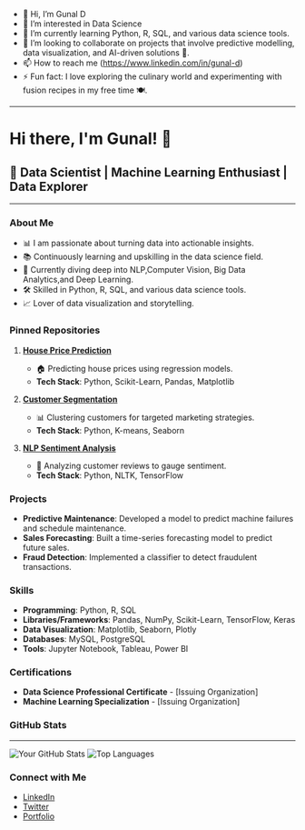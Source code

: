 - 👋 Hi, I’m Gunal D
- 👀 I’m interested in Data Science
- 🌱 I’m currently learning Python, R, SQL, and various data science tools.
- 💞️ I’m looking to collaborate on projects that involve predictive modelling, data visualization, and AI-driven solutions 💼.
- 📫 How to reach me (https://www.linkedin.com/in/gunal-d)
- ⚡ Fun fact: I love exploring the culinary world and experimenting with fusion recipes in my free time 🍽️.

----------------------------------------------------------------------------------------------------

# Hi there, I'm Gunal! 👋

## 🌟 Data Scientist | Machine Learning Enthusiast | Data Explorer

----------------------------------------------------------------------------------------------------

### About Me
- 📊 I am passionate about turning data into actionable insights.
- 📚 Continuously learning and upskilling in the data science field.
- 🌱 Currently diving deep into NLP,Computer Vision, Big Data Analytics,and Deep Learning.
- 🛠️ Skilled in Python, R, SQL, and various data science tools.
- 📈 Lover of data visualization and storytelling.

### Pinned Repositories
1. **[House Price Prediction](https://github.com/yourusername/HousePricePrediction)**
   - 🏠 Predicting house prices using regression models.
   - **Tech Stack**: Python, Scikit-Learn, Pandas, Matplotlib

2. **[Customer Segmentation](https://github.com/yourusername/CustomerSegmentation)**
   - 📊 Clustering customers for targeted marketing strategies.
   - **Tech Stack**: Python, K-means, Seaborn

3. **[NLP Sentiment Analysis](https://github.com/yourusername/NLPSentimentAnalysis)**
   - 💬 Analyzing customer reviews to gauge sentiment.
   - **Tech Stack**: Python, NLTK, TensorFlow

### Projects
- **Predictive Maintenance**: Developed a model to predict machine failures and schedule maintenance.
- **Sales Forecasting**: Built a time-series forecasting model to predict future sales.
- **Fraud Detection**: Implemented a classifier to detect fraudulent transactions.

### Skills
- **Programming**: Python, R, SQL
- **Libraries/Frameworks**: Pandas, NumPy, Scikit-Learn, TensorFlow, Keras
- **Data Visualization**: Matplotlib, Seaborn, Plotly
- **Databases**: MySQL, PostgreSQL
- **Tools**: Jupyter Notebook, Tableau, Power BI

### Certifications
- **Data Science Professional Certificate** - [Issuing Organization]
- **Machine Learning Specialization** - [Issuing Organization]

### GitHub Stats
---
![Your GitHub Stats](https://github-readme-stats.vercel.app/api?username=yourusername&show_icons=true&theme=radical)
![Top Languages](https://github-readme-stats.vercel.app/api/top-langs/?username=yourusername&layout=compact&theme=radical)

### Connect with Me
- [LinkedIn](https://www.linkedin.com/in/gunal-d)
- [Twitter](https://twitter.com/gunalofficialid)
- [Portfolio](https://yourportfolio.com)


